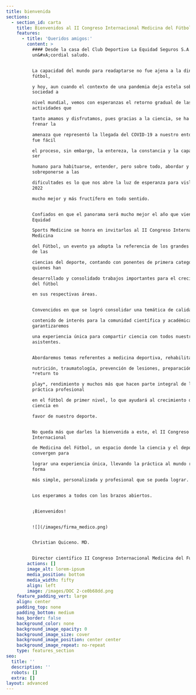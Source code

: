 ```yaml
---
title: bienvenida
sections:
  - section_id: carta
    title: Bienvenidos al II Congreso Internacional Medicina del Fútbol.
    features:
      - title: 'Queridos amigos:'
        content: >
          #### Desde la casa del Club Deportivo La Equidad Seguros S.A. reciban
          un&#xA;cordial saludo.


          La capacidad del mundo para readaptarse no fue ajena a la dinámica del
          fútbol,

          y hoy, aun cuando el contexto de una pandemia deja estela sobre la
          sociedad a

          nivel mundial, vemos con esperanzas el retorno gradual de las
          actividades que

          tanto amamos y disfrutamos, pues gracias a la ciencia, se ha logrado
          frenar la

          amenaza que representó la llegada del COVID-19 a nuestro entorno. No
          fue fácil

          el proceso, sin embargo, la entereza, la constancia y la capacidad del
          ser

          humano para habituarse, entender, pero sobre todo, abordar y
          sobreponerse a las

          dificultades es lo que nos abre la luz de esperanza para vislumbrar un
          2022

          mucho mejor y más fructífero en todo sentido.


          Confiados en que el panorama será mucho mejor el año que viene,
          Equidad

          Sports Medicine se honra en invitarlos al II Congreso Internacional de
          Medicina

          del Fútbol, un evento ya adopta la referencia de los grandes eventos
          de las

          ciencias del deporte, contando con ponentes de primera categoría,
          quienes han

          desarrollado y consolidado trabajos importantes para el crecimiento
          del fútbol

          en sus respectivas áreas.


          Convencidos en que se logró consolidar una temática de calidad y

          contenido de interés para la comunidad científica y académica,
          garantizaremos

          una experiencia única para compartir ciencia con todos nuestros
          asistentes.


          Abordaremos temas referentes a medicina deportiva, rehabilitación,

          nutrición, traumatología, prevención de lesiones, preparación física,
          *return to

          play*, rendimiento y muchos más que hacen parte integral de la
          práctica profesional

          en el fútbol de primer nivel, lo que ayudará al crecimiento de la
          ciencia en

          favor de nuestro deporte.


          No queda más que darles la bienvenida a este, el II Congreso
          Internacional

          de Medicina del Fútbol, un espacio donde la ciencia y el deporte
          convergen para

          lograr una experiencia única, llevando la práctica al mundo real de la
          forma

          más simple, personalizada y profesional que se pueda lograr.


          Los esperamos a todos con los brazos abiertos.


          ¡Bienvenidos!


          ![](/images/firma_medico.png)


          Christian Quiceno. MD.


          Director científico II Congreso Internacional Medicina del Fútbol.
        actions: []
        image_alt: lorem-ipsum
        media_position: bottom
        media_width: fifty
        align: left
        image: /images/DOC 2-ce0b68dd.png
    feature_padding_vert: large
    align: center
    padding_top: none
    padding_bottom: medium
    has_border: false
    background_color: none
    background_image_opacity: 0
    background_image_size: cover
    background_image_position: center center
    background_image_repeat: no-repeat
    type: features_section
seo:
  title: ''
  description: ''
  robots: []
  extra: []
layout: advanced
---
```

